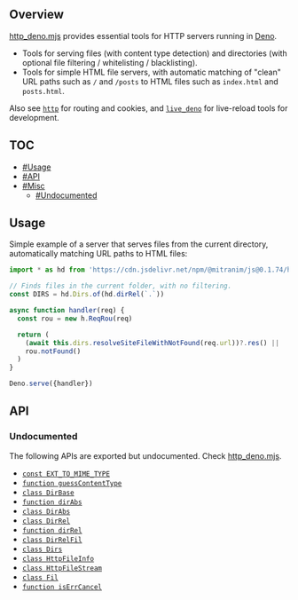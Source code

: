 ## Overview

[http_deno.mjs](../http_deno.mjs) provides essential tools for HTTP servers running in [Deno](https://deno.land).

* Tools for serving files (with content type detection) and directories (with optional file filtering / whitelisting / blacklisting).
* Tools for simple HTML file servers, with automatic matching of "clean" URL paths such as `/` and `/posts` to HTML files such as `index.html` and `posts.html`.

Also see [`http`](http_readme.md) for routing and cookies, and [`live_deno`](live_deno_readme.md) for live-reload tools for development.

## TOC

* [#Usage](#usage)
* [#API](#api)
* [#Misc](#misc)
  * [#Undocumented](#undocumented)

## Usage

Simple example of a server that serves files from the current directory, automatically matching URL paths to HTML files:

```js
import * as hd from 'https://cdn.jsdelivr.net/npm/@mitranim/js@0.1.74/http_deno.mjs'

// Finds files in the current folder, with no filtering.
const DIRS = hd.Dirs.of(hd.dirRel(`.`))

async function handler(req) {
  const rou = new h.ReqRou(req)

  return (
    (await this.dirs.resolveSiteFileWithNotFound(req.url))?.res() ||
    rou.notFound()
  )
}

Deno.serve({handler})
```

## API

### Undocumented

The following APIs are exported but undocumented. Check [http_deno.mjs](../http_deno.mjs).

  * [`const EXT_TO_MIME_TYPE`](../http_deno.mjs#L11)
  * [`function guessContentType`](../http_deno.mjs#L34)
  * [`class DirBase`](../http_deno.mjs#L38)
  * [`function dirAbs`](../http_deno.mjs#L73)
  * [`class DirAbs`](../http_deno.mjs#L75)
  * [`class DirRel`](../http_deno.mjs#L88)
  * [`function dirRel`](../http_deno.mjs#L107)
  * [`class DirRelFil`](../http_deno.mjs#L110)
  * [`class Dirs`](../http_deno.mjs#L122)
  * [`class HttpFileInfo`](../http_deno.mjs#L167)
  * [`class HttpFileStream`](../http_deno.mjs#L183)
  * [`class Fil`](../http_deno.mjs#L215)
  * [`function isErrCancel`](../http_deno.mjs#L225)
